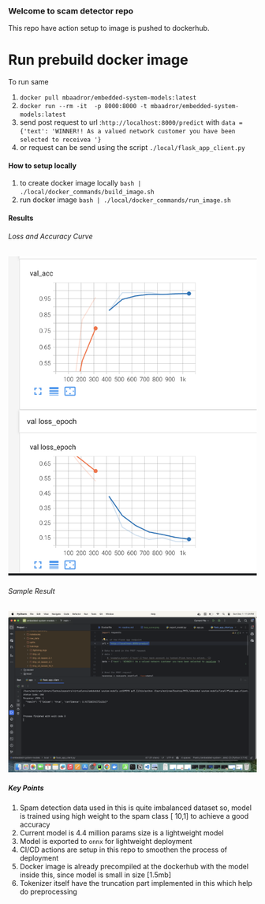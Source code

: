 ### Welcome to scam detector repo

This repo have action setup to image is pushed to dockerhub. 

# Run prebuild docker image 
To run same
1. `docker pull mbaadror/embedded-system-models:latest`
2. `docker run --rm -it  -p 8000:8000 -t mbaadror/embedded-system-models:latest`
3. send post request to url :`http://localhost:8000/predict` with  `data = {'text': 'WINNER!! As a valued network customer you have been selected to receivea '}`
4. or request can be send using the script `./local/flask_app_client.py`

#### How to setup locally
1. to create docker image locally `bash | ./local/docker_commands/build_image.sh`
2. run docker image `bash | ./local/docker_commands/run_image.sh`

#### Results
###### Loss and Accuracy Curve 
![Image](./resources/loss_curve.png)

###### Sample Result 
![image](./resources/sample_result.png)



##### Key Points 
1. Spam detection data used in this is quite imbalanced dataset so, model is trained using 
high weight to the spam class [ 10,1] to achieve a good accuracy 
2. Current model is 4.4 million params size is a lightweight model 
3. Model is exported to `onnx` for lightweight deployment
4. CI/CD actions are setup in this repo to smoothen the process of deployment 
5. Docker image is already precompiled at the dockerhub with the model inside this, since model
is small in size [1.5mb]
6. Tokenizer itself have the truncation part implemented in this which help do preprocessing 

